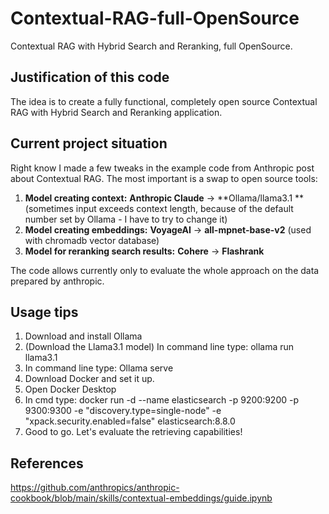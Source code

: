 # Contextual-RAG-full-OpenSource
Contextual RAG with Hybrid Search and Reranking, full OpenSource.

## **Justification of this code**
The idea is to create a fully functional, completely open source Contextual RAG with Hybrid Search and Reranking application.

## **Current project situation**
Right know I made a few tweaks in the example code from Anthropic post about Contextual RAG.
The most important is a swap to open source tools:

1. **Model creating context:**                    **Anthropic Claude**  ->   **Ollama/llama3.1 **(sometimes input exceeds context length, because of the default number set by Ollama - I have to try to change it)
2. **Model creating embeddings:**                 **VoyageAI**  ->  **all-mpnet-base-v2** (used with chromadb vector database)
3. **Model for reranking search results:**        **Cohere**  ->  **Flashrank**

The code allows currently only to evaluate the whole approach on the data prepared by anthropic.

## **Usage tips**
1. Download and install Ollama
2. (Download the Llama3.1 model) In command line type: ollama run llama3.1
3. In command line type: Ollama serve
4. Download Docker and set it up.
5. Open Docker Desktop
6. In cmd type: docker run -d --name elasticsearch -p 9200:9200 -p 9300:9300 -e "discovery.type=single-node" -e "xpack.security.enabled=false" elasticsearch:8.8.0
7. Good to go. Let's evaluate the retrieving capabilities!

## References
https://github.com/anthropics/anthropic-cookbook/blob/main/skills/contextual-embeddings/guide.ipynb
